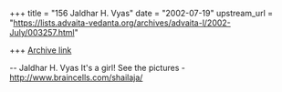 +++
title = "156 Jaldhar H. Vyas"
date = "2002-07-19"
upstream_url = "https://lists.advaita-vedanta.org/archives/advaita-l/2002-July/003257.html"

+++
[Archive link](https://lists.advaita-vedanta.org/archives/advaita-l/2002-July/003257.html)

--
Jaldhar H. Vyas <jaldhar at braincells.com>
It's a girl! See the pictures - http://www.braincells.com/shailaja/

